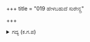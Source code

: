 +++
title = "019 ಹೇಳಬಹುದೆ ಸುರೇನ್ದ್ರ"

+++

<details><summary>ಗದ್ಯ (ಕ.ಗ.ಪ) </summary>

19. "ಗಂಧರ್ವರಿಗೆ ದೇವಲೋಕದ ಅಪ್ಸರೆಯರ ಜೊತೆ ಮಾತಾಡುತ್ತಾ ನಟಿಸುವುದೇ ಮುಖ್ಯ ವಿದ್ಯೆಯಲ್ಲವೆ ? ಆ ಮಾತುಗಾರಿಕೆ  ಹೋರಾಟದಲ್ಲಿ ನೆರವಿಗೆ ಬರುವುದೆ ? ಅಸ್ತ್ರಗಳಲ್ಲಿ ಮಾತಾಡು " ಎಂದು ಕರ್ಣನು ಬಾಣದಿಂದ ಉದ್ಯಾನವನ್ನೇ ಹೂಳಿದನು.
</details>
